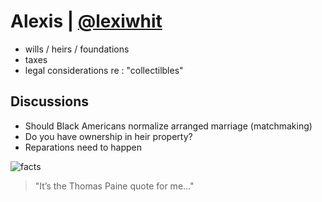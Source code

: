 # Alexis | [@lexiwhit](https://twitter.com/lexiwhit)

- wills / heirs / foundations 
- taxes
- legal considerations re : "collectilbles"


## Discussions
- Should Black Americans normalize arranged marriage (matchmaking) 
- Do you have ownership in heir property?
- Reparations need to happen

![facts](https://pbs.twimg.com/media/FEPR3IfX0Aom87y?format=jpg&name=900x900)
> "It’s the Thomas Paine quote for me…"
